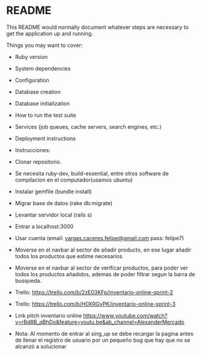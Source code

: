 # README

This README would normally document whatever steps are necessary to get the
application up and running.

Things you may want to cover:

* Ruby version

* System dependencies

* Configuration

* Database creation

* Database initialization

* How to run the test suite

* Services (job queues, cache servers, search engines, etc.)

* Deployment instructions

* Instrucciones:
* Clonar repositorio.
* Se necesita ruby-dev, build-essential, entre otros software de compilacion en el computador(usamos ubuntu)
* Instalar gemfile (bundle install)
* Migrar base de datos (rake db:migrate)
* Levantar servidor local (rails s)
* Entrar a localhost:3000
* Usar cuenta (email: vargas.caceres.felipe@gmail.com pass: felipe7)
* Moverse en el navbar al sector de añadir producto, en ese lugar añadir todos los productos que estime necesarios
* Moverse en el navbar al sector de verificar productos, para poder ver todos los productos añadidos, ademas de poder filtrar segun la barra de busqueda.
* Trello: https://trello.com/b/2zE03KFp/inventario-online-sprint-2
* Trello: https://trello.com/b/H0XRGvPK/inventario-online-sprint-3
* Link pitch inventario online https://www.youtube.com/watch?v=rBd8B_qBhDo&feature=youtu.be&ab_channel=AlexanderMercado
* Nota: Al momento de entrar al sing_up se debe recargar la pagina antes de llenar el registro de usuario por un pequeño bug que hay que no se alcanzó a solucionar
